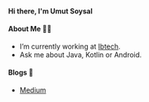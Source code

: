 #### Hi there, I'm Umut Soysal

#### About Me 👨‍💻
 - I’m currently working at [Ibtech](https://www.ibtech.com.tr/).
 - Ask me about Java, Kotlin or Android.

#### Blogs 📝
 - [Medium](https://medium.com/@usoysal)


